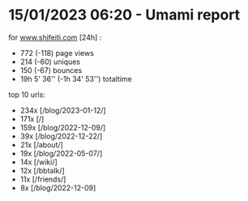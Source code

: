 # 15/01/2023 06:20 - Umami report
for www.shifeiti.com [24h] :

 - 772 (-118) page views
 - 214 (-60) uniques
 - 150 (-67) bounces
 - 19h 5' 36'' (-1h 34' 53'') totaltime


top 10 urls:
 - 234x [/blog/2023-01-12/]
 - 171x [/]
 - 159x [/blog/2022-12-09/]
 - 39x [/blog/2022-12-22/]
 - 21x [/about/]
 - 19x [/blog/2022-05-07/]
 - 14x [/wiki/]
 - 12x [/bbtalk/]
 - 11x [/friends/]
 - 8x [/blog/2022-12-09]


